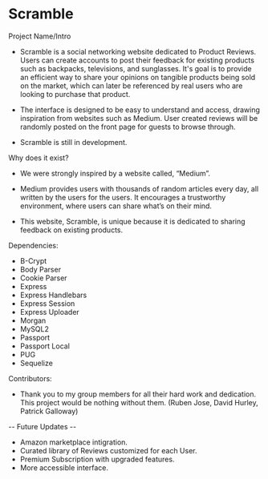 # Scramble

Project Name/Intro

-    Scramble is a social networking website dedicated to Product Reviews. Users can create accounts to post their feedback for existing products such as backpacks, televisions, and sunglasses. It's goal is to provide an efficient way to share your opinions on tangible products being sold on the market, which can later be referenced by real users who are looking to purchase that product. 

-    The interface is designed to be easy to understand and access, drawing inspiration from websites such as Medium. User created reviews will be randomly posted on the front page for guests to browse through.

- Scramble is still in development.

Why does it exist?
- We were strongly inspired by a website called, “Medium”. 

- Medium provides users with thousands of random articles every day, all written by the users for the users. It encourages a trustworthy environment, where users can share what’s on their mind.

- This website, Scramble, is unique because it is dedicated to sharing feedback on existing products.

Dependencies:
 - B-Crypt
 - Body Parser
 - Cookie Parser
 - Express
 - Express Handlebars
 - Express Session
 - Express Uploader
 - Morgan
 - MySQL2
 - Passport
 - Passport Local
 - PUG
 - Sequelize

Contributors:

- Thank you to my group members for all their hard work and dedication. This project would be nothing without them. (Ruben Jose, David Hurley, Patrick Galloway)

-- Future Updates -- 
  - Amazon marketplace intigration.
  - Curated library of Reviews customized for each User.
  - Premium Subscription with upgraded features.
  - More accessible interface.

